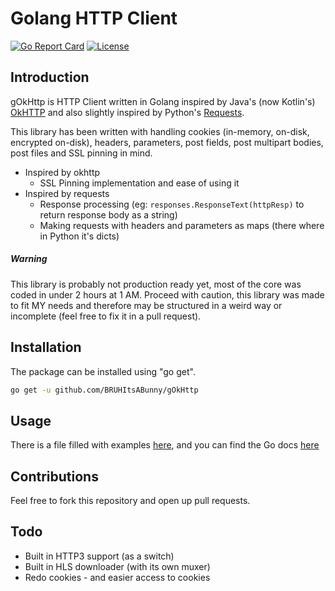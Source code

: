 # Golang HTTP Client

[![Go Report Card](https://goreportcard.com/badge/BRUHItsABunny/gOkHttp)](https://goreportcard.com/report/BRUHItsABunny/gOkHttp)
[![License](http://img.shields.io/badge/license-mit-blue.svg?style=flat-square)](https://raw.githubusercontent.com/BRUHItsABunny/gOkHttp/master/LICENSE)

## Introduction

gOkHttp is HTTP Client written in Golang inspired by Java's (now Kotlin's) [OkHTTP](https://github.com/square/okhttp) and also slightly inspired by Python's [Requests](https://github.com/kennethreitz/requests). 

This library has been written with handling cookies (in-memory, on-disk, encrypted on-disk), headers, parameters, post fields, post multipart bodies, post files and SSL pinning in mind.

* Inspired by okhttp
    * SSL Pinning implementation and ease of using it
* Inspired by requests
    * Response processing (eg: `responses.ResponseText(httpResp)` to return response body as a string)
    * Making requests with headers and parameters as maps (there where in Python it's dicts)

##### Warning

This library is probably not production ready yet, most of the core was coded in under 2 hours at 1 AM. Proceed with caution, this library was made to fit MY needs and therefore may be structured in a weird way or incomplete (feel free to fix it in a pull request).

## Installation

The package can be installed using "go get".

```bash
go get -u github.com/BRUHItsABunny/gOkHttp
```

## Usage

There is a file filled with examples [here](https://github.com/BRUHItsABunny/gOkHttp/blob/master/lib_test.go), and you can find the Go docs [here](https://pkg.go.dev/github.com/BRUHItsABunny/gOkHttp)

## Contributions

Feel free to fork this repository and open up pull requests.

## Todo

* Built in HTTP3 support (as a switch)
* Built in HLS downloader (with its own muxer)
* Redo cookies - and easier access to cookies
